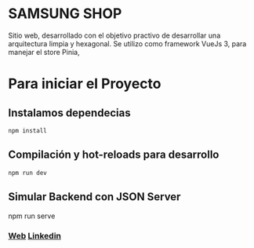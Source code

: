 # SAMSUNG SHOP

Sitio web, desarrollado con el objetivo practivo de desarrollar una arquitectura limpia y hexagonal. Se utilizo como framework VueJs 3, para manejar el store Pinia,

# Para iniciar el Proyecto 

## Instalamos dependecias
```
npm install
```

## Compilación y hot-reloads para desarrollo
```
npm run dev
```
## Simular Backend con JSON Server
npm run serve

### [Web](https://jemersoft-challenge.onrender.com/#/)  [Linkedin](https://www.linkedin.com/in/gigena-christian/)






